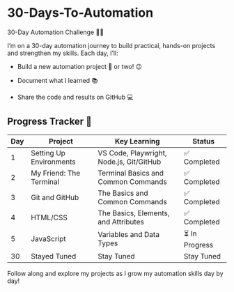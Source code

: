# 30-Days-To-Automation
30-Day Automation Challenge 🚀🤖

I’m on a 30-day automation journey to build practical, hands-on projects and strengthen my skills. Each day, I’ll:

- Build a new automation project 🔧 or two! 😉

- Document what I learned 📚

- Share the code and results on GitHub 💻

## Progress Tracker 📅

| Day | Project | Key Learning | Status |
|-----|---------|-------------|--------|
| 1   | Setting Up Environments | VS Code, Playwright, Node.js, Git/GitHub | ✅ Completed |
| 2   | My Friend: The Terminal | Terminal Basics and Common Commands | ✅ Completed |
| 3   | Git and GitHub | The Basics and Common Commands | ✅ Completed|
| 4   | HTML/CSS | The Basics, Elements, and Attributes | ✅ Completed|
| 5   | JavaScript | Variables and Data Types |⏳ In Progress|
| 30  | Stayed Tuned | Stay Tuned| Stay Tuned |

Follow along and explore my projects as I grow my automation skills day by day!
